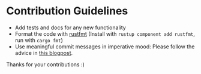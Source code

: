 # Contribution Guidelines

- Add tests and docs for any new functionality
- Format the code with [rustfmt](https://github.com/rust-lang/rustfmt)
  (Install with `rustup component add rustfmt`, run with `cargo fmt`)
- Use meaningful commit messages in imperative mood: Please follow the advice
  in [this blogpost](http://tbaggery.com/2008/04/19/a-note-about-git-commit-messages.html).

Thanks for your contributions :)
